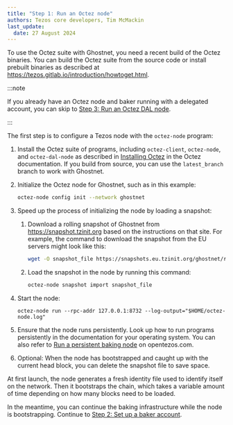 ```yaml
---
title: "Step 1: Run an Octez node"
authors: Tezos core developers, Tim McMackin
last_update:
  date: 27 August 2024
---
```


To use the Octez suite with Ghostnet, you need a recent build of the Octez binaries.
You can build the Octez suite from the source code or install prebuilt binaries as described at https://tezos.gitlab.io/introduction/howtoget.html.

:::note

If you already have an Octez node and baker running with a delegated account, you can skip to [Step 3: Run an Octez DAL node](./run-dal-node).

:::

The first step is to configure a Tezos node with the `octez-node` program:

1. Install the Octez suite of programs, including `octez-client`, `octez-node`, and `octez-dal-node` as described in [Installing Octez](https://tezos.gitlab.io/introduction/howtoget.html) in the Octez documentation.
If you build from source, you can use the `latest_branch` branch to work with Ghostnet.

1. Initialize the Octez node for Ghostnet, such as in this example:

   ```bash
   octez-node config init --network ghostnet
   ```

1. Speed up the process of initializing the node by loading a snapshot:

   1. Download a rolling snapshot of Ghostnet from https://snapshot.tzinit.org based on the instructions on that site.
   For example, the command to download the snapshot from the EU servers might look like this:

      ```bash
      wget -O snapshot_file https://snapshots.eu.tzinit.org/ghostnet/rolling
      ```

   1. Load the snapshot in the node by running this command:

      ```bash
      octez-node snapshot import snapshot_file
      ```

1. Start the node:

   ```
   octez-node run --rpc-addr 127.0.0.1:8732 --log-output="$HOME/octez-node.log"
   ```

1. Ensure that the node runs persistently.
Look up how to run programs persistently in the documentation for your operating system.
You can also refer to [Run a persistent baking node](https://opentezos.com/node-baking/baking/persistent-baker/) on opentezos.com.

1. Optional: When the node has bootstrapped and caught up with the current head block, you can delete the snapshot file to save space.

At first launch, the node generates a fresh identity file used to identify itself on the network.
Then it bootstraps the chain, which takes a variable amount of time depending on how many blocks need to be loaded.

In the meantime, you can continue the baking infrastructure while the node is bootstrapping.
Continue to [Step 2: Set up a baker account](/tutorials/join-dal-baker/prepare-account).
